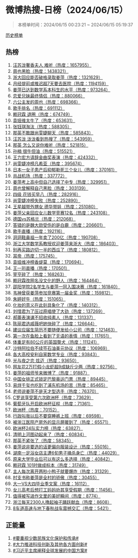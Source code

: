 <h1>
微博热搜-日榜（2024/06/15）
</h1>
<blockquote>
<p>
本榜单时间：2024/06/15 00:23:21 ~ 2024/06/15 05:19:37
</p>
</blockquote>
<p>
<a href="https://github.com/daifee/weibo-hot-search/tree/main/archives/daily">历史榜单</a>
</p>
<h2>
热榜
</h2>
<ol>

<li>
<a href="https://s.weibo.com/weibo?q=%23%E6%B1%AA%E8%8B%8F%E6%B3%B7%E5%A5%A2%E9%A6%99%E5%A4%AB%E4%BA%BA%20%E9%9A%BE%E5%90%AC%23" target="weibo">
汪苏泷奢香夫人 难听（热度：1657955）
</a>
</li>

<li>
<a href="https://s.weibo.com/weibo?q=%23%E5%91%A8%E4%B9%9F%E9%BB%91%E8%84%B8%23" target="weibo">
周也黑脸（热度：1438321）
</a>
</li>

<li>
<a href="https://s.weibo.com/weibo?q=%23%E6%B5%99%E5%A4%A7%E5%9B%9E%E5%BA%94%E8%83%BD%E5%90%A6%E7%A0%B4%E6%A0%BC%E5%BD%95%E5%8F%96%E5%A7%9C%E8%90%8D%23" target="weibo">
浙大回应能否破格录取姜萍（热度：1321629）
</a>
</li>

<li>
<a href="https://s.weibo.com/weibo?q=%23%E6%9C%88%E7%BB%8F%E6%8F%90%E5%89%8D%E6%88%96%E6%8E%A8%E8%BF%9F%E8%B6%857%E5%A4%A9%E8%A6%81%E5%8E%BB%E5%8C%BB%E9%99%A2%23" target="weibo">
月经提前或推迟超7天要去医院（热度：1194159）
</a>
</li>

<li>
<a href="https://s.weibo.com/weibo?q=%23%E5%A7%9C%E8%90%8D%E5%B7%B2%E8%BE%BE%E5%88%B0%E6%95%B0%E5%AD%A6%E7%B3%BB%E6%9C%AC%E7%A7%91%E7%94%9F%E7%9A%84%E6%B0%B4%E5%B9%B3%23" target="weibo">
姜萍已达到数学系本科生的水平（热度：973264）
</a>
</li>

<li>
<a href="https://s.weibo.com/weibo?q=%23%E6%81%8B%E7%88%B1%E5%85%84%E5%A6%B9%E6%9C%80%E7%BB%88%E6%83%85%E4%BE%A3%23" target="weibo">
恋爱兄妹最终情侣（热度：880066）
</a>
</li>

<li>
<a href="https://s.weibo.com/weibo?q=%23%E5%85%AD%E5%85%AC%E4%B8%BB%E5%8F%91%E7%9A%84%E5%91%A8%E4%B9%9F%23" target="weibo">
六公主发的周也（热度：698366）
</a>
</li>

<li>
<a href="https://s.weibo.com/weibo?q=%23%E6%AD%8C%E6%89%8B%E6%8E%92%E5%90%8D%23" target="weibo">
歌手排名（热度：691112）
</a>
</li>

<li>
<a href="https://s.weibo.com/weibo?q=%23%E8%B5%96%E5%86%A0%E9%9C%96%20%E9%80%80%E5%9C%88%23" target="weibo">
赖冠霖 退圈（热度：674749）
</a>
</li>

<li>
<a href="https://s.weibo.com/weibo?q=%23%E8%A2%81%E5%A8%85%E7%BB%B4%E5%A4%AA%E7%89%9B%E4%BA%86%23" target="weibo">
袁娅维太牛了（热度：653631）
</a>
</li>

<li>
<a href="https://s.weibo.com/weibo?q=%23%E5%BC%A0%E9%92%B0%E7%90%AA%E6%B7%98%E6%B1%B0%23" target="weibo">
张钰琪淘汰（热度：588305）
</a>
</li>

<li>
<a href="https://s.weibo.com/weibo?q=%23%E9%82%A3%E8%8B%B1%E4%B8%8D%E6%95%A2%E8%B7%9F%E5%B0%9A%E9%9B%AF%E5%A9%95%E8%81%8A%E5%A4%A9%23" target="weibo">
那英不敢跟尚雯婕聊天（热度：585843）
</a>
</li>

<li>
<a href="https://s.weibo.com/weibo?q=%23%E6%B1%AA%E8%8B%8F%E6%B3%B7%20%E6%B3%B7%E6%B3%B7%E7%9C%8B%E5%88%B0%E7%83%AD%E6%90%9C%E4%BA%86%23" target="weibo">
汪苏泷 泷泷看到热搜了（热度：543959）
</a>
</li>

<li>
<a href="https://s.weibo.com/weibo?q=%23%E9%82%A3%E8%8B%B1%20%E6%80%8E%E4%B9%88%E5%8F%88%E8%AF%B4%E4%BD%A0%E9%9A%BE%E5%90%AC%23" target="weibo">
那英 怎么又说你难听（热度：521815）
</a>
</li>

<li>
<a href="https://s.weibo.com/weibo?q=%23%E5%AD%99%E6%A5%A0%20%E5%BE%88%E7%89%9B%E4%BD%86%E6%B2%B9%23" target="weibo">
孙楠 很牛但油（热度：515521）
</a>
</li>

<li>
<a href="https://s.weibo.com/weibo?q=%23%E7%8E%8B%E5%8A%9B%E5%AE%8F%E6%96%B9%E8%AF%B7%E8%BE%9E%E9%87%91%E6%9B%B2%E5%A5%96%E8%A1%A8%E6%BC%94%23" target="weibo">
王力宏方请辞金曲奖表演（热度：424332）
</a>
</li>

<li>
<a href="https://s.weibo.com/weibo?q=%23%E5%B0%9A%E9%9B%AF%E5%A9%95%E5%86%B2%E6%A6%9C%E5%87%A1%E5%B8%8C%E4%BA%9A%23" target="weibo">
尚雯婕冲榜凡希亚（热度：395674）
</a>
</li>

<li>
<a href="https://s.weibo.com/weibo?q=%23%E6%97%A5%E6%9C%AC%E4%B8%80%E5%A5%B3%E5%AD%90%E6%82%A3%E4%BA%A7%E5%90%8E%E6%8A%91%E9%83%81%E5%8B%92%E6%AD%BB%E4%B8%89%E4%B8%AA%E5%A5%B3%E5%84%BF%23" target="weibo">
日本一女子患产后抑郁勒死三个女儿（热度：370161）
</a>
</li>

<li>
<a href="https://s.weibo.com/weibo?q=%23%E8%82%96%E6%88%98%E6%9C%BA%E5%9C%BA%23" target="weibo">
肖战机场（热度：337772）
</a>
</li>

<li>
<a href="https://s.weibo.com/weibo?q=%23%E5%A7%9C%E8%90%8D%E8%80%83%E4%B8%8A%E9%AB%98%E4%B8%AD%E4%BD%86%E8%87%AA%E5%B7%B1%E9%80%89%E6%8B%A9%E4%BA%86%E4%B8%AD%E4%B8%93%23" target="weibo">
姜萍考上高中但自己选择了中专（热度：329951）
</a>
</li>

<li>
<a href="https://s.weibo.com/weibo?q=%23%E5%91%A8%E4%B9%9F%E6%9B%BE%E8%A7%A3%E9%87%8A%E8%87%AA%E5%B7%B1%E9%BB%91%E8%84%B8%23" target="weibo">
周也曾解释自己黑脸（热度：303139）
</a>
</li>

<li>
<a href="https://s.weibo.com/weibo?q=%23%E5%9B%9B%E7%BA%A7%20%E8%8A%B1%E9%92%B1%E4%B9%B0%E6%97%A9%E5%85%AB%23" target="weibo">
四级 花钱买早八（热度：282916）
</a>
</li>

<li>
<a href="https://s.weibo.com/weibo?q=%23%E5%B0%9A%E9%9B%AF%E5%A9%95%E5%86%B2%E6%A6%9C%E5%A4%B1%E8%B4%A5%23" target="weibo">
尚雯婕冲榜失败（热度：252890）
</a>
</li>

<li>
<a href="https://s.weibo.com/weibo?q=%23%E7%8E%8B%E6%98%9F%E8%B6%8A%E5%B8%A6%E5%A4%96%E7%94%A5%E5%A5%B3%20%E5%BE%B7%E5%8D%8E%E5%B8%A6%E5%A8%83%23" target="weibo">
王星越带外甥女 德华带娃（热度：251080）
</a>
</li>

<li>
<a href="https://s.weibo.com/weibo?q=%23%E5%A7%9C%E8%90%8D%E7%88%B6%E4%BA%B2%E5%9B%9E%E5%BA%94%E5%A5%B3%E5%84%BF%E6%95%B0%E5%AD%A6%E7%AB%9E%E8%B5%9B12%E5%90%8D%23" target="weibo">
姜萍父亲回应女儿数学竞赛12名（热度：243108）
</a>
</li>

<li>
<a href="https://s.weibo.com/weibo?q=%23%E5%BE%B7%E5%9B%BDvs%E8%8B%8F%E6%A0%BC%E5%85%B0%23" target="weibo">
德国vs苏格兰（热度：212068）
</a>
</li>

<li>
<a href="https://s.weibo.com/weibo?q=%23%E7%AD%94%E9%94%99%E7%9A%84%E6%98%AF%E9%AD%8F%E5%A4%A7%E5%8B%8B%E5%8F%97%E4%BC%A4%E7%9A%84%E6%98%AF%E7%99%BD%E9%B9%BF%23" target="weibo">
答错的是魏大勋受伤的是白鹿（热度：206601）
</a>
</li>

<li>
<a href="https://s.weibo.com/weibo?q=%23%E6%AD%8C%E6%89%8B%E7%9B%B4%E6%92%AD%23" target="weibo">
歌手直播（热度：192116）
</a>
</li>

<li>
<a href="https://s.weibo.com/weibo?q=%23%E6%B4%9E%E6%B4%9E%E9%9E%8B%E9%BC%BB%E7%A5%96%E4%B8%80%E5%B9%B4%E5%8D%96%E4%BA%86200%E4%BA%BF%23" target="weibo">
洞洞鞋鼻祖一年卖了200亿（热度：190708）
</a>
</li>

<li>
<a href="https://s.weibo.com/weibo?q=%23%E6%B5%99%E6%B1%9F%E5%A4%A7%E5%AD%A6%E6%95%B0%E5%AD%A6%E7%B3%BB%E6%95%99%E6%8E%88%E6%AC%A2%E8%BF%8E%E5%A7%9C%E8%90%8D%E6%9D%A5%E6%B5%99%E5%A4%A7%23" target="weibo">
浙江大学数学系教授欢迎姜萍来浙大（热度：186403）
</a>
</li>

<li>
<a href="https://s.weibo.com/weibo?q=%23%E5%88%AB%E5%86%8D%E4%B9%B0%E8%B7%AF%E8%BE%B9%E5%88%87%E4%B8%80%E5%8D%8A%E7%9A%84%E8%A5%BF%E7%93%9C%E4%BA%86%23" target="weibo">
别再买路边切一半的西瓜了（热度：180812）
</a>
</li>

<li>
<a href="https://s.weibo.com/weibo?q=%23%E8%80%B3%E5%B8%9D%23" target="weibo">
耳帝（热度：175745）
</a>
</li>

<li>
<a href="https://s.weibo.com/weibo?q=%23%E8%A2%81%E5%A8%85%E7%BB%B4%E5%86%B2%E6%A6%9C%E9%A6%99%E7%BC%87%E8%8E%AB%23" target="weibo">
袁娅维冲榜香缇莫（热度：170694）
</a>
</li>

<li>
<a href="https://s.weibo.com/weibo?q=%23%E7%8E%8B%E4%B8%80%E7%8F%A9%E7%9B%B4%E6%92%AD%23" target="weibo">
王一珩直播（热度：170501）
</a>
</li>

<li>
<a href="https://s.weibo.com/weibo?q=%23%E5%AE%B0%E4%BA%A8%E7%A2%8E%E4%BA%86%23" target="weibo">
宰亨碎了（热度：168263）
</a>
</li>

<li>
<a href="https://s.weibo.com/weibo?q=%23%E8%B5%96%E5%86%A0%E9%9C%96%E6%94%B9%E7%BD%91%E5%90%8D%E6%B2%A1%E6%96%87%E5%8C%96%E7%9A%84%E9%87%8E%E4%BA%BA%23" target="weibo">
赖冠霖改网名没文化的野人（热度：164464）
</a>
</li>

<li>
<a href="https://s.weibo.com/weibo?q=%23%E9%82%B5%E9%98%B3%E5%AD%A6%E9%99%A22%E5%90%8D%E5%AD%A6%E7%94%9F%E4%B8%8E%E5%A7%9C%E8%90%8D%E4%B8%80%E5%90%8C%E5%85%A5%E5%9B%B4%E5%86%B3%E8%B5%9B%23" target="weibo">
邵阳学院2名学生与姜萍一同入围决赛（热度：161840）
</a>
</li>

<li>
<a href="https://s.weibo.com/weibo?q=%23%E9%9F%A6%E7%A5%9E%E6%9B%BE%E8%8E%B7%E5%A7%9C%E8%90%8D%E5%8F%82%E5%8A%A0%E7%AB%9E%E8%B5%9B%E7%AC%AC%E4%B8%80%E5%B1%8A%E9%87%91%E5%A5%96%23" target="weibo">
韦神曾获姜萍参加竞赛第一届金奖（热度：159812）
</a>
</li>

<li>
<a href="https://s.weibo.com/weibo?q=%23%E6%9C%B1%E5%A9%B7%E5%A5%BD%E7%89%9B%23" target="weibo">
朱婷好牛（热度：151065）
</a>
</li>

<li>
<a href="https://s.weibo.com/weibo?q=%23%E5%8C%96%E5%A6%86%E7%9A%84%E6%84%8F%E4%B9%89%E5%9C%A8%E6%AD%A4%E5%88%BB%E5%85%B7%E8%B1%A1%E5%8C%96%E4%BA%86%23" target="weibo">
化妆的意义在此刻具象化了（热度：140312）
</a>
</li>

<li>
<a href="https://s.weibo.com/weibo?q=%23%E5%88%98%E6%83%9C%E5%90%9B%E4%B8%BA%E4%BA%86%E5%8E%8B%E8%BF%87%E5%8E%9F%E5%94%B1%E4%BD%BF%E4%BA%86%E5%A4%A7%E5%8A%B2%23" target="weibo">
刘惜君为了压过原唱使了大劲（热度：137269）
</a>
</li>

<li>
<a href="https://s.weibo.com/weibo?q=%23%E9%83%9D%E8%95%BE%E8%A1%A8%E6%BC%94%E8%AF%BE%E4%B8%8D%E6%8B%9B%E6%94%B6%E7%BA%AF%E7%B4%A0%E4%BA%BA%23" target="weibo">
郝蕾表演课不招收纯素人（热度：131337）
</a>
</li>

<li>
<a href="https://s.weibo.com/weibo?q=%23%E9%99%88%E4%B8%BD%E5%90%9B%E9%80%89%E6%88%9A%E8%96%87%E5%90%A7%E5%A5%B9%E5%BF%AB%E7%A2%8E%E4%BA%86%23" target="weibo">
陈丽君选戚薇吧她快碎了（热度：126644）
</a>
</li>

<li>
<a href="https://s.weibo.com/weibo?q=%23%E5%BB%BA%E8%AE%AE%E5%BA%94%E5%B1%8A%E7%94%9F%E7%AE%80%E5%8E%86%E4%B8%8D%E8%A6%81%E9%9A%8F%E4%BE%BF%E5%8F%91%E7%BB%99%E5%B0%8F%E5%85%AC%E5%8F%B8%23" target="weibo">
建议应届生简历不要随便发给小公司（热度：121463）
</a>
</li>

<li>
<a href="https://s.weibo.com/weibo?q=%23%E7%AC%AC%E4%B8%80%E6%AC%A1%E5%9C%A8%E9%B1%BC%E8%84%B8%E4%B8%8A%E7%9C%8B%E5%88%B0%E4%BA%86%E6%97%A0%E8%AF%AD%E7%9A%84%E8%A1%A8%E6%83%85%23" target="weibo">
第一次在鱼脸上看到了无语的表情（热度：117651）
</a>
</li>

<li>
<a href="https://s.weibo.com/weibo?q=%23%E4%BD%93%E9%87%8D%E8%B6%B3%E6%9C%8980%E5%85%AC%E6%96%A4%E7%9A%84%E8%8B%B1%E5%9B%BD%E7%8D%92%E7%8A%AC%23" target="weibo">
体重足有80公斤的英国獒犬（热度：111241）
</a>
</li>

<li>
<a href="https://s.weibo.com/weibo?q=%23%E6%B2%99%E7%89%B9%E9%98%BF%E6%8B%89%E4%BC%AF%E4%B8%8D%E7%BB%AD%E7%AD%BE%E7%9F%B3%E6%B2%B9%E7%BE%8E%E5%85%83%E5%8D%8F%E8%AE%AE%23" target="weibo">
沙特阿拉伯不续签石油美元协议（热度：106969）
</a>
</li>

<li>
<a href="https://s.weibo.com/weibo?q=%23%E5%90%84%E5%A4%A7%E9%AB%98%E6%A0%A1%E5%AE%89%E5%88%A9%E8%87%AA%E5%AE%B6%E6%95%B0%E5%AD%A6%E4%B8%93%E4%B8%9A%23" target="weibo">
各大高校安利自家数学专业（热度：93843）
</a>
</li>

<li>
<a href="https://s.weibo.com/weibo?q=%23%E5%85%89%E4%B8%8E%E5%A4%9C%E4%B9%8B%E6%81%8B%20%E7%82%AB%E8%BF%88%23" target="weibo">
光与夜之恋 炫迈（热度：93650）
</a>
</li>

<li>
<a href="https://s.weibo.com/weibo?q=%23%E7%BD%91%E5%8F%8B%E8%8A%B12%E4%B8%87%E6%89%93%E5%81%87%E5%B0%8F%E9%BE%99%E8%99%BE%E8%B6%859%E6%88%90%E7%BC%BA%E6%96%A4%E5%B0%91%E4%B8%A4%23" target="weibo">
网友花2万打假小龙虾超9成缺斤少两（热度：92756）
</a>
</li>

<li>
<a href="https://s.weibo.com/weibo?q=%23%E5%A7%9C%E8%90%8D%E7%9A%84%E7%A5%96%E5%B8%88%E7%88%B7%E6%9D%A5%E5%BE%AE%E5%8D%9A%E4%BA%86%23" target="weibo">
姜萍的祖师爷来微博了（热度：91887）
</a>
</li>

<li>
<a href="https://s.weibo.com/weibo?q=%23%E4%B8%AD%E5%9B%BD%E5%A5%B3%E6%8E%92%E6%AD%A3%E5%BC%8F%E9%94%81%E5%AE%9A%E5%B7%B4%E9%BB%8E%E5%A5%A5%E8%BF%90%E9%97%A8%E7%A5%A8%23" target="weibo">
中国女排正式锁定巴黎奥运门票（热度：89445）
</a>
</li>

<li>
<a href="https://s.weibo.com/weibo?q=%23%E6%98%93%E7%83%8A%E5%8D%83%E7%8E%BA%E4%B9%9F%E5%90%83%E5%88%B0%E4%BA%86%E6%B5%A6%E4%B8%9C%E6%9C%BA%E5%9C%BA%E7%9A%84%E8%8B%A6%23" target="weibo">
易烊千玺也吃到了浦东机场的苦（热度：85465）
</a>
</li>

<li>
<a href="https://s.weibo.com/weibo?q=%23%E8%80%81%E5%B8%88%E8%AF%B4%E5%A7%9C%E8%90%8D%E4%B8%8D%E6%98%AF%E5%A4%A9%E6%89%8D%E5%9E%8B%E9%80%89%E6%89%8B%23" target="weibo">
老师说姜萍不是天才型选手（热度：76370）
</a>
</li>

<li>
<a href="https://s.weibo.com/weibo?q=%23C%E7%BD%97%E8%AF%B4%E4%BA%AB%E5%8F%97%E7%AC%AC%E5%85%AD%E6%AC%A1%E6%AC%A7%E6%B4%B2%E6%9D%AF%23" target="weibo">
C罗说享受第六次欧洲杯（热度：73629）
</a>
</li>

<li>
<a href="https://s.weibo.com/weibo?q=%23%E8%91%A1%E8%90%84%E7%89%99%E9%98%9F%E5%BC%80%E5%90%AF%E6%AC%A7%E6%B4%B2%E6%9D%AF%E5%BE%81%E7%A8%8B%23" target="weibo">
葡萄牙队开启欧洲杯征程（热度：71361）
</a>
</li>

<li>
<a href="https://s.weibo.com/weibo?q=%23%E6%AC%A7%E6%B4%B2%E6%9D%AF%23" target="weibo">
欧洲杯（热度：70152）
</a>
</li>

<li>
<a href="https://s.weibo.com/weibo?q=%23%E8%A1%8C%E6%94%BF%E5%8F%AB%E6%88%91%E4%BB%A5%E5%90%8E%E4%B8%8D%E8%A6%81%E7%A9%BF%E7%9D%A1%E8%A3%A4%E4%B8%8A%E7%8F%AD%23" target="weibo">
行政叫我以后不要穿睡裤上班（热度：69598）
</a>
</li>

<li>
<a href="https://s.weibo.com/weibo?q=%23%E8%A2%AB%E6%B5%99%E6%B1%9F%E5%8C%BB%E9%99%A2%E4%BA%A7%E6%88%BF%E5%A4%96%E7%9A%84%E6%98%BE%E7%A4%BA%E5%B1%8F%E6%9A%96%E5%88%B0%E4%BA%86%23" target="weibo">
被浙江医院产房外的显示屏暖到了（热度：65571）
</a>
</li>

<li>
<a href="https://s.weibo.com/weibo?q=%23%E6%AC%A7%E6%B4%B2%E6%9D%AF24%E9%98%9F%E5%AE%9E%E5%8A%9B%E6%A6%9C%23" target="weibo">
欧洲杯24队实力榜（热度：63827）
</a>
</li>

<li>
<a href="https://s.weibo.com/weibo?q=%23%E6%B8%85%E6%98%8E%E4%B8%8A%E6%B2%B3%E5%9B%BE%E5%8A%A8%E8%B5%B7%E6%9D%A5%E4%BA%86%23" target="weibo">
清明上河图动起来了（热度：60834）
</a>
</li>

<li>
<a href="https://s.weibo.com/weibo?q=%23%E9%82%A3%E8%8B%B1%E4%B8%8D%E7%B4%A7%E5%BC%A0%E4%BA%86%23" target="weibo">
那英不紧张了（热度：58345）
</a>
</li>

<li>
<a href="https://s.weibo.com/weibo?q=%23%E5%A7%9C%E8%90%8D%E8%AF%B4%E9%9D%9E%E8%A6%81%E9%80%89%E7%9A%84%E8%AF%9D%E6%9B%B4%E5%81%8F%E5%90%91%E6%9C%8D%E8%A3%85%E8%AE%BE%E8%AE%A1%23" target="weibo">
姜萍说非要选的话更偏向服装设计（热度：55016）
</a>
</li>

<li>
<a href="https://s.weibo.com/weibo?q=%23%E6%B9%96%E5%8D%97%E4%B8%80%E8%B6%B3%E6%B5%B4%E5%A5%B3%E5%BA%97%E4%B8%BB%E9%81%AD6%E6%97%AC%E7%94%B7%E5%AD%90%E6%8D%85%E6%9D%80%E8%BA%AB%E4%BA%A1%23" target="weibo">
湖南一足浴女店主遭6旬男子捅杀身亡（热度：44029）
</a>
</li>

<li>
<a href="https://s.weibo.com/weibo?q=%23%E5%8E%9F%E6%9D%A5%E5%A4%A7%E5%AD%A6%E6%AF%95%E4%B8%9A%E5%90%8E%E5%8F%AF%E4%BB%A5%E6%9C%89%E8%BF%99%E4%B9%88%E5%A4%9A%E9%80%89%E6%8B%A9%23" target="weibo">
原来大学毕业后可以有这么多选择（热度：40842）
</a>
</li>

<li>
<a href="https://s.weibo.com/weibo?q=%23%E8%B5%96%E5%86%A0%E9%9C%96%20101%E6%97%B6%E5%81%9A%E6%88%90%E6%A0%87%E6%9C%AC%23" target="weibo">
赖冠霖 101时做成标本（热度：31749）
</a>
</li>

<li>
<a href="https://s.weibo.com/weibo?q=%23%E4%B8%BB%E4%BA%BA%E6%AF%8F%E6%AC%A1%E7%A6%BB%E5%BC%80%E4%B8%A4%E7%A7%92%E5%B0%8F%E9%B8%AD%E5%AD%90%E5%B0%B1%E8%A6%81%E7%88%86%E7%82%B8%23" target="weibo">
主人每次离开两秒小鸭子就要爆炸（热度：31329）
</a>
</li>

<li>
<a href="https://s.weibo.com/weibo?q=%23%E6%9D%91%E6%94%AF%E4%B9%A6%E7%A7%B0%E5%A7%9C%E8%90%8D%E6%98%AF%E5%85%A8%E6%9D%91%E7%9A%84%E9%AA%84%E5%82%B2%23" target="weibo">
村支书称姜萍是全村的骄傲（热度：30455）
</a>
</li>

<li>
<a href="https://s.weibo.com/weibo?q=%23%E5%A4%A7%E4%B8%80VS%E5%A4%A7%E5%9B%9B%E6%AF%95%E4%B8%9A%E5%AD%A3%E6%96%87%E6%A1%88%23" target="weibo">
大一VS大四毕业季文案（热度：16112）
</a>
</li>

<li>
<a href="https://s.weibo.com/weibo?q=%23%E5%A5%B3%E5%84%BF%E9%AB%98%E8%80%83%E5%90%8E%E6%83%B3%E6%89%93%E5%B7%A5%E5%A6%88%E5%A6%88%E5%8A%9D%E5%85%B6%E4%BA%AB%E5%8F%97%E5%81%87%E6%9C%9F%23" target="weibo">
女儿高考后想打工妈妈劝其享受假期（热度：11456）
</a>
</li>

<li>
<a href="https://s.weibo.com/weibo?q=%23%E5%80%BC%E5%BE%97%E8%A2%AB%E5%86%99%E8%BF%9B%E4%BD%9C%E6%96%87%E9%87%8C%E7%9A%84%E7%BE%8E%E5%A5%BD%E7%9E%AC%E9%97%B4%23" target="weibo">
值得被写进作文里的美好瞬间（热度：8774）
</a>
</li>

<li>
<a href="https://s.weibo.com/weibo?q=%23%E6%B5%99%E6%B1%9F%E6%AF%8F%E5%A4%A92300%E4%BA%BA%E6%92%B8%E8%B5%B7%E8%A2%96%E5%AD%90%E8%B8%8A%E8%B7%83%E7%8C%AE%E8%A1%80%23" target="weibo">
浙江每天2300人撸起袖子踊跃献血（热度：8608）
</a>
</li>

<li>
<a href="https://s.weibo.com/weibo?q=%238%E8%BD%A6%E9%81%93%E9%AB%98%E9%80%9F%E4%B8%8E%E5%9C%B0%E4%B8%8B%E6%98%A5%E7%A7%8B%E6%88%98%E8%BD%A6%E9%9C%87%E6%92%BC%E4%BA%A4%E6%B1%87%23" target="weibo">
8车道高速与地下春秋战车震撼交汇（热度：5421）
</a>
</li>

</ol>
<h2>
正能量
</h2>
<ol>

<li>
<a href="https://s.weibo.com/weibo?q=%23%23%E8%A6%81%E9%87%8D%E8%A7%86%E5%B0%91%E6%95%B0%E6%B0%91%E6%97%8F%E6%96%87%E5%8C%96%E4%BF%9D%E6%8A%A4%E5%92%8C%E4%BC%A0%E6%89%BF%23%23" target="weibo">
#要重视少数民族文化保护和传承#
</a>
</li>

<li>
<a href="https://s.weibo.com/weibo?q=%23%23%E5%A4%A7%E5%8A%9B%E6%8E%A8%E8%BF%9B%E7%A7%91%E6%8A%80%E5%88%9B%E6%96%B0%E5%8F%8A%E5%85%B6%E4%BB%96%E5%90%84%E6%96%B9%E9%9D%A2%E5%88%9B%E6%96%B0%23%23" target="weibo">
#大力推进科技创新及其他各方面创新#
</a>
</li>

<li>
<a href="https://s.weibo.com/weibo?q=%23%23%E4%B9%A0%E8%BF%91%E5%B9%B3%E4%B8%BB%E5%B8%AD%E9%98%90%E9%87%8A%E5%85%A8%E7%90%83%E5%8F%91%E5%B1%95%E7%9A%84%E4%B8%AD%E5%9B%BD%E6%96%B9%E6%A1%88%23%23" target="weibo">
#习近平主席阐释全球发展的中国方案#
</a>
</li>

</ol>